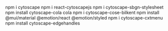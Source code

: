 npm i cytoscape
npm i react-cytoscapejs
npm i cytoscape-sbgn-stylesheet
npm install cytoscape-cola cola
npm i cytoscape-cose-bilkent
npm install @mui/material @emotion/react @emotion/styled
npm i cytoscape-cxtmenu
npm install cytoscape-edgehandles

